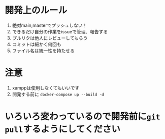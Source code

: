 # 開発上のルール

1. 絶対main,masterでプッシュしない！
2. できるだけ自分の作業をissueで管理、報告する
3. プルリクは他人にレビューしてもらう
4. コミットは細かく何回も
5. ファイル名は統一性を持たせる

# 注意

1. xamppは使用しなくてもいいです
2. 開発する前に ``` docker-compose up --build -d ```

# いろいろ変わっているので開発前に```git pull```するようにしてください
